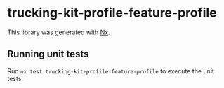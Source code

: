 # trucking-kit-profile-feature-profile

This library was generated with [Nx](https://nx.dev).

## Running unit tests

Run `nx test trucking-kit-profile-feature-profile` to execute the unit tests.
